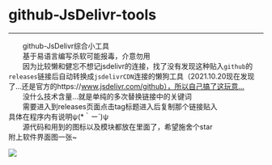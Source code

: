 # github-JsDelivr-tools
 ------
　　github-JsDelivr综合小工具
  <br>
　　基于易语言编写杀软可能报毒，介意勿用
    <br>
　　因为比较懒和健忘不想记jsdelivr的连接，找了没有发现这种贴入`github`的`releases`链接后自动转换成`jsdelivrCDN`连接的懒狗工具（2021.10.20现在发现了…还是官方的https://www.jsdelivr.com/github），所以自己搞了这玩意…
    <br>
　　没什么技术含量…就是单纯的多次替换链接中的关键词
    <br>
　　需要进入到releases页面点击tag标题进入后复制那个链接贴入
    <br>
具体在程序内有说明ψ(*｀ー´)ψ
  <br>
　　源代码和用到的图标以及模块都放在里面了，希望施舍个star
  <br>
附上软件界面图一张~
  <br>

<img src="https://github.com/histion/github-JsDelivr-tools/blob/main/%E9%A2%84%E8%A7%88.png" >

